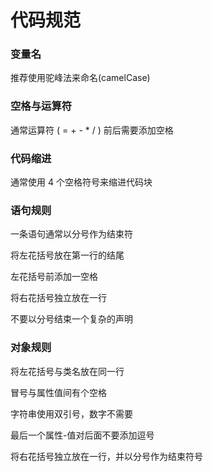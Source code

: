 # 代码规范

### 变量名

推荐使用驼峰法来命名(camelCase)

### 空格与运算符

通常运算符 ( = + - * / ) 前后需要添加空格

### 代码缩进

通常使用 4 个空格符号来缩进代码块

### 语句规则

一条语句通常以分号作为结束符

将左花括号放在第一行的结尾

左花括号前添加一空格

将右花括号独立放在一行

不要以分号结束一个复杂的声明

### 对象规则

将左花括号与类名放在同一行

冒号与属性值间有个空格

字符串使用双引号，数字不需要

最后一个属性-值对后面不要添加逗号

将右花括号独立放在一行，并以分号作为结束符号
